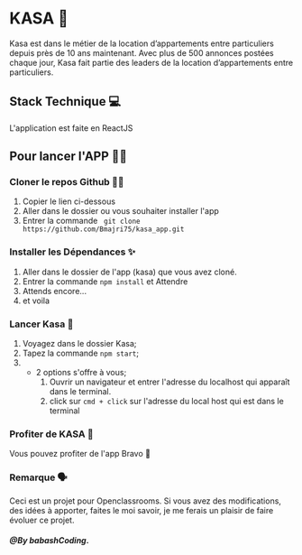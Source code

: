 # KASA 🏡

Kasa est dans le métier de la location d’appartements entre particuliers depuis près de 10 ans maintenant. Avec plus de 500 annonces postées chaque jour, Kasa fait partie des leaders de la location d’appartements entre particuliers.

## Stack Technique 💻

L'application est faite en ReactJS

## Pour lancer l'APP 🧑‍💻

### Cloner le repos Github 🙂🙃

1. Copier le lien ci-dessous
2. Aller dans le dossier ou vous souhaiter installer l'app
3. Entrer la commande ` git clone https://github.com/Bmajri75/kasa_app.git`

### Installer les Dépendances ✨

1. Aller dans le dossier de l'app (kasa) que vous avez cloné.
2. Entrer la commande `npm install` et Attendre
3. Attends encore...
4. et voila

### Lancer Kasa 🚀

1. Voyagez dans le dossier Kasa;
2. Tapez la commande `npm start`;
3. - 2 options s'offre à vous;
     1. Ouvrir un navigateur et entrer l'adresse du localhost qui apparaît dans le terminal.
     2. click sur `cmd + click` sur l'adresse du local host qui est dans le terminal

### Profiter de KASA 🫶

Vous pouvez profiter de l'app Bravo 👏

### Remarque 🗣️

Ceci est un projet pour Openclassrooms.
Si vous avez des modifications, des idées à apporter, faites le moi savoir, je me ferais un plaisir de faire évoluer ce projet.

#### **_@By babashCoding_**.
